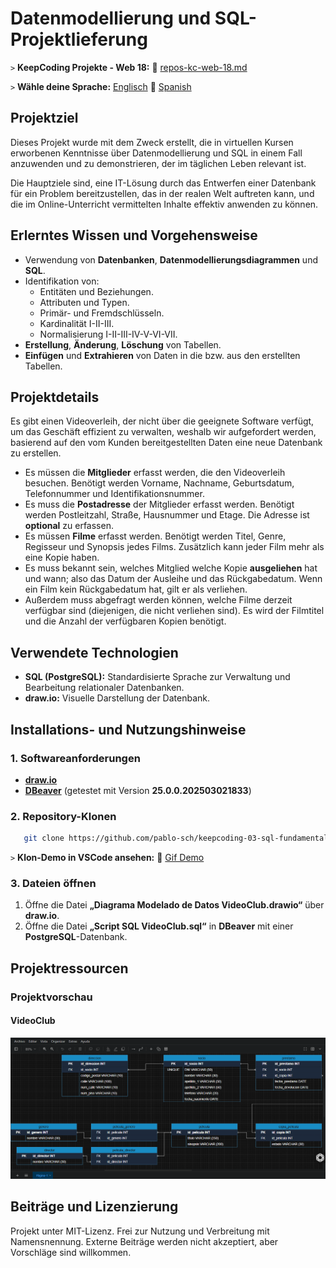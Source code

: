 # Datenmodellierung und SQL-Projektlieferung

`>` **KeepCoding Projekte - Web 18:** 📁 [repos-kc-web-18.md](https://github.com/pablo-sch/pablo-sch/blob/main/docs/repos-kc-web-18.md)

`>` **Wähle deine Sprache:** [Englisch](README.md) 🔄 [Spanish](README.es.md)

<!-- ------------------------------------------------------------------------------------------- -->

## Projektziel

Dieses Projekt wurde mit dem Zweck erstellt, die in virtuellen Kursen erworbenen Kenntnisse über Datenmodellierung und SQL in einem Fall anzuwenden und zu demonstrieren, der im täglichen Leben relevant ist.

Die Hauptziele sind, eine IT-Lösung durch das Entwerfen einer Datenbank für ein Problem bereitzustellen, das in der realen Welt auftreten kann, und die im Online-Unterricht vermittelten Inhalte effektiv anwenden zu können.

<!-- ------------------------------------------------------------------------------------------- -->

## Erlerntes Wissen und Vorgehensweise

- Verwendung von **Datenbanken**, **Datenmodellierungsdiagrammen** und **SQL**.
- Identifikation von:
  - Entitäten und Beziehungen.
  - Attributen und Typen.
  - Primär- und Fremdschlüsseln.
  - Kardinalität I-II-III.
  - Normalisierung I-II-III-IV-V-VI-VII.
- **Erstellung**, **Änderung**, **Löschung** von Tabellen.
- **Einfügen** und **Extrahieren** von Daten in die bzw. aus den erstellten Tabellen.

<!-- ------------------------------------------------------------------------------------------- -->

## Projektdetails

Es gibt einen Videoverleih, der nicht über die geeignete Software verfügt, um das Geschäft effizient zu verwalten, weshalb wir aufgefordert werden, basierend auf den vom Kunden bereitgestellten Daten eine neue Datenbank zu erstellen.

- Es müssen die **Mitglieder** erfasst werden, die den Videoverleih besuchen. Benötigt werden Vorname, Nachname, Geburtsdatum, Telefonnummer und Identifikationsnummer.
- Es muss die **Postadresse** der Mitglieder erfasst werden. Benötigt werden Postleitzahl, Straße, Hausnummer und Etage. Die Adresse ist **optional** zu erfassen.
- Es müssen **Filme** erfasst werden. Benötigt werden Titel, Genre, Regisseur und Synopsis jedes Films. Zusätzlich kann jeder Film mehr als eine Kopie haben.
- Es muss bekannt sein, welches Mitglied welche Kopie **ausgeliehen** hat und wann; also das Datum der Ausleihe und das Rückgabedatum. Wenn ein Film kein Rückgabedatum hat, gilt er als verliehen.
- Außerdem muss abgefragt werden können, welche Filme derzeit verfügbar sind (diejenigen, die nicht verliehen sind). Es wird der Filmtitel und die Anzahl der verfügbaren Kopien benötigt.

<!-- ------------------------------------------------------------------------------------------- -->

## Verwendete Technologien

- **SQL (PostgreSQL):** Standardisierte Sprache zur Verwaltung und Bearbeitung relationaler Datenbanken.
- **draw.io:** Visuelle Darstellung der Datenbank.

<!-- ------------------------------------------------------------------------------------------- -->

## Installations- und Nutzungshinweise

### 1. Softwareanforderungen

- **[draw.io](https://app.diagrams.net)**
- **[DBeaver](https://dbeaver.io/)** (getestet mit Version **25.0.0.202503021833**)

### 2. Repository-Klonen

```bash
   git clone https://github.com/pablo-sch/keepcoding-03-sql-fundamentals.git
```

`>` **Klon-Demo in VSCode ansehen:** 🎥 [Gif Demo](https://github.com/pablo-sch/pablo-sch/blob/main/etc/clone-tutorial.gif)

### 3. Dateien öffnen

1. Öffne die Datei **„Diagrama Modelado de Datos VideoClub.drawio“** über **draw.io**.
2. Öffne die Datei **„Script SQL VideoClub.sql“** in **DBeaver** mit einer **PostgreSQL**-Datenbank.

<!-- ------------------------------------------------------------------------------------------- -->

## Projektressourcen

### Projektvorschau

#### VideoClub

![VideoClub](../etc/preview_images/video_club.png)

<!-- ------------------------------------------------------------------------------------------- -->

## Beiträge und Lizenzierung

Projekt unter MIT-Lizenz. Frei zur Nutzung und Verbreitung mit Namensnennung. Externe Beiträge werden nicht akzeptiert, aber Vorschläge sind willkommen.
